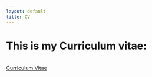 ```yaml
---
layout: default
title: CV
---
```


# **This is my Curriculum vitae:** <br>
<br>[Curriculum Vitae](CV_Punko_v3.pdf) <br>
